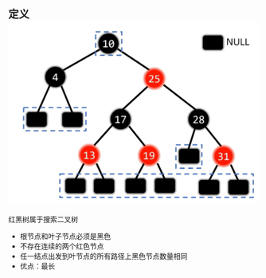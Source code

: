 ## 定义![输入图片说明](/imgs/2025-02-25/MIqGRKa0bdLI99uF.png)
红黑树属于搜索二叉树

 - 根节点和叶子节点必须是黑色
 - 不存在连续的两个红色节点
 - 任一结点出发到叶节点的所有路径上黑色节点数量相同
 - 优点：最长

<!--stackedit_data:
eyJoaXN0b3J5IjpbMTUzNDQwNDg1NF19
-->